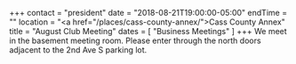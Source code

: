 +++
contact = "president"
date = "2018-08-21T19:00:00-05:00"
endTime = ""
location = "<a href=\"/places/cass-county-annex/\">Cass County Annex</a>"
title = "August Club Meeting"
dates = [ "Business Meetings" ]
+++
We meet in the basement meeting room. Please enter through the north
doors adjacent to the 2nd Ave S parking lot.

